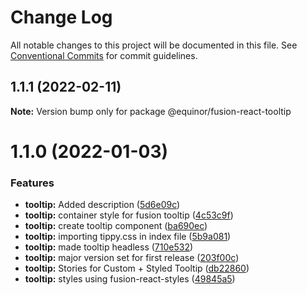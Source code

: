 # Change Log

All notable changes to this project will be documented in this file.
See [Conventional Commits](https://conventionalcommits.org) for commit guidelines.

## 1.1.1 (2022-02-11)

**Note:** Version bump only for package @equinor/fusion-react-tooltip





# 1.1.0 (2022-01-03)


### Features

* **tooltip:** Added description ([5d6e09c](https://github.com/equinor/fusion-react-components/commit/5d6e09cf0af94625df15977586662b42605afb9d))
* **tooltip:** container style for fusion tooltip ([4c53c9f](https://github.com/equinor/fusion-react-components/commit/4c53c9f4b4747579b2689bba44f2b9ea10699c21))
* **tooltip:** create tooltip component ([ba690ec](https://github.com/equinor/fusion-react-components/commit/ba690ecf8e7f68d7970a2848502d2f16de051bfc))
* **tooltip:** importing tippy.css in index file ([5b9a081](https://github.com/equinor/fusion-react-components/commit/5b9a081cac6a8e752900d1eaea8a74ea9252c5ee))
* **tooltip:** made tooltip headless ([710e532](https://github.com/equinor/fusion-react-components/commit/710e53237434a77e2448cce9f747c38502932b22))
* **tooltip:** major version set for first release ([203f00c](https://github.com/equinor/fusion-react-components/commit/203f00c9f9b40510efbea4cb2de8875adbb3c5a1))
* **tooltip:** Stories for Custom + Styled Tooltip ([db22860](https://github.com/equinor/fusion-react-components/commit/db228600e0722aaa7ce02f11aab5fb9d7978e86e))
* **tooltip:** styles using fusion-react-styles ([49845a5](https://github.com/equinor/fusion-react-components/commit/49845a57d17619ec17112c46cd934f59506e00ec))
